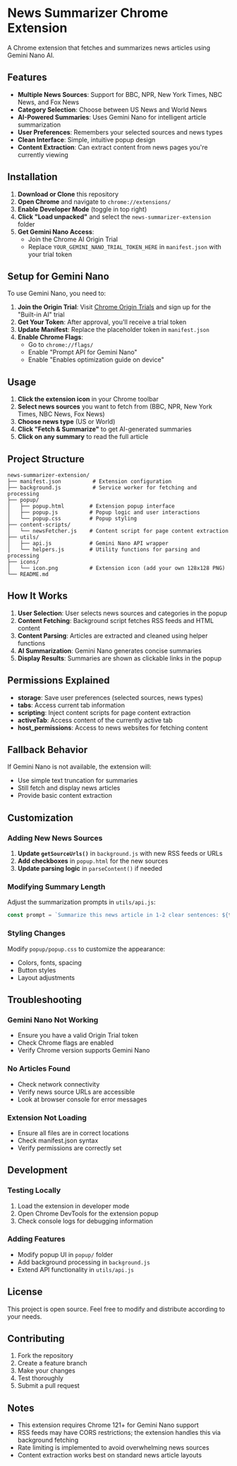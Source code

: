 # News Summarizer Chrome Extension

A Chrome extension that fetches and summarizes news articles using Gemini Nano AI.

## Features

- **Multiple News Sources**: Support for BBC, NPR, New York Times, NBC News, and Fox News
- **Category Selection**: Choose between US News and World News
- **AI-Powered Summaries**: Uses Gemini Nano for intelligent article summarization
- **User Preferences**: Remembers your selected sources and news types
- **Clean Interface**: Simple, intuitive popup design
- **Content Extraction**: Can extract content from news pages you're currently viewing

## Installation

1. **Download or Clone** this repository
2. **Open Chrome** and navigate to `chrome://extensions/`
3. **Enable Developer Mode** (toggle in top right)
4. **Click "Load unpacked"** and select the `news-summarizer-extension` folder
5. **Get Gemini Nano Access**: 
   - Join the Chrome AI Origin Trial
   - Replace `YOUR_GEMINI_NANO_TRIAL_TOKEN_HERE` in `manifest.json` with your trial token

## Setup for Gemini Nano

To use Gemini Nano, you need to:

1. **Join the Origin Trial**: Visit [Chrome Origin Trials](https://developer.chrome.com/origintrials/) and sign up for the "Built-in AI" trial
2. **Get Your Token**: After approval, you'll receive a trial token
3. **Update Manifest**: Replace the placeholder token in `manifest.json`
4. **Enable Chrome Flags**: 
   - Go to `chrome://flags/`
   - Enable "Prompt API for Gemini Nano"
   - Enable "Enables optimization guide on device"

## Usage

1. **Click the extension icon** in your Chrome toolbar
2. **Select news sources** you want to fetch from (BBC, NPR, New York Times, NBC News, Fox News)
3. **Choose news type** (US or World)
4. **Click "Fetch & Summarize"** to get AI-generated summaries
5. **Click on any summary** to read the full article

## Project Structure

```
news-summarizer-extension/
├── manifest.json          # Extension configuration
├── background.js          # Service worker for fetching and processing
├── popup/
│   ├── popup.html        # Extension popup interface
│   ├── popup.js          # Popup logic and user interactions
│   └── popup.css         # Popup styling
├── content-scripts/
│   └── newsFetcher.js    # Content script for page content extraction
├── utils/
│   ├── api.js            # Gemini Nano API wrapper
│   └── helpers.js        # Utility functions for parsing and processing
├── icons/
│   └── icon.png          # Extension icon (add your own 128x128 PNG)
└── README.md
```

## How It Works

1. **User Selection**: User selects news sources and categories in the popup
2. **Content Fetching**: Background script fetches RSS feeds and HTML content
3. **Content Parsing**: Articles are extracted and cleaned using helper functions
4. **AI Summarization**: Gemini Nano generates concise summaries
5. **Display Results**: Summaries are shown as clickable links in the popup

## Permissions Explained

- **storage**: Save user preferences (selected sources, news types)
- **tabs**: Access current tab information
- **scripting**: Inject content scripts for page content extraction
- **activeTab**: Access content of the currently active tab
- **host_permissions**: Access to news websites for fetching content

## Fallback Behavior

If Gemini Nano is not available, the extension will:
- Use simple text truncation for summaries
- Still fetch and display news articles
- Provide basic content extraction

## Customization

### Adding New News Sources

1. **Update `getSourceUrls()`** in `background.js` with new RSS feeds or URLs
2. **Add checkboxes** in `popup.html` for the new sources
3. **Update parsing logic** in `parseContent()` if needed

### Modifying Summary Length

Adjust the summarization prompts in `utils/api.js`:
```javascript
const prompt = `Summarize this news article in 1-2 clear sentences: ${text}`;
```

### Styling Changes

Modify `popup/popup.css` to customize the appearance:
- Colors, fonts, spacing
- Button styles
- Layout adjustments

## Troubleshooting

### Gemini Nano Not Working
- Ensure you have a valid Origin Trial token
- Check Chrome flags are enabled
- Verify Chrome version supports Gemini Nano

### No Articles Found
- Check network connectivity
- Verify news source URLs are accessible
- Look at browser console for error messages

### Extension Not Loading
- Ensure all files are in correct locations
- Check manifest.json syntax
- Verify permissions are correctly set

## Development

### Testing Locally
1. Load the extension in developer mode
2. Open Chrome DevTools for the extension popup
3. Check console logs for debugging information

### Adding Features
- Modify popup UI in `popup/` folder
- Add background processing in `background.js`
- Extend API functionality in `utils/api.js`

## License

This project is open source. Feel free to modify and distribute according to your needs.

## Contributing

1. Fork the repository
2. Create a feature branch
3. Make your changes
4. Test thoroughly
5. Submit a pull request

## Notes

- This extension requires Chrome 121+ for Gemini Nano support
- RSS feeds may have CORS restrictions; the extension handles this via background fetching
- Rate limiting is implemented to avoid overwhelming news sources
- Content extraction works best on standard news article layouts